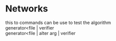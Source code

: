# Networks 
this to commands can be use to test the algorithm  
generator<file | verifier  
generator<file | alter arg | verifier  
